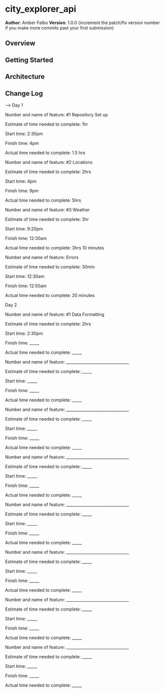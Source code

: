 # city_explorer_api
**Author**: Amber Falbo
**Version**: 1.0.0 (increment the patch/fix version number if you make more commits past your first submission)

## Overview
<!-- Provide a high level overview of what this application is and why you are building it, beyond the fact that it's an assignment for this class. (i.e. What's your problem domain?) -->

## Getting Started
<!-- What are the steps that a user must take in order to build this app on their own machine and get it running? -->

## Architecture
<!-- Provide a detailed description of the application design. What technologies (languages, libraries, etc) you're using, and any other relevant design information. -->

## Change Log
<!-- Use this area to document the iterative changes made to your application as each feature is successfully implemented. Use time stamps. Here's an examples:

01-01-2001 4:59pm - Application now has a fully-functional express server, with a GET route for the location resource.

## Credits and Collaborations
<!-- Give credit (and a link) to other people or resources that helped you build this application. -->
-->
Day 1

Number and name of feature: #1 Repository Set up

Estimate of time needed to complete: 1hr

Start time: 2:30pm

Finish time: 4pm

Actual time needed to complete: 1.5 hrs


Number and name of feature: #2 Locations

Estimate of time needed to complete: 2hrs

Start time: 4pm

Finish time: 9pm

Actual time needed to complete: 5hrs


Number and name of feature: #3 Weather 

Estimate of time needed to complete: 3hr

Start time: 9:20pm

Finish time: 12:30am

Actual time needed to complete: 3hrs 10 minutes


Number and name of feature: Errors

Estimate of time needed to complete: 30min

Start time: 12:30am

Finish time: 12:50am

Actual time needed to complete: 20 minutes

Day 2

Number and name of feature: #1 Data Formatting

Estimate of time needed to complete: 2hrs

Start time: 2:30pm

Finish time: _____

Actual time needed to complete: _____


Number and name of feature: ________________________________

Estimate of time needed to complete: _____

Start time: _____

Finish time: _____

Actual time needed to complete: _____


Number and name of feature: ________________________________

Estimate of time needed to complete: _____

Start time: _____

Finish time: _____

Actual time needed to complete: _____


Number and name of feature: ________________________________

Estimate of time needed to complete: _____

Start time: _____

Finish time: _____

Actual time needed to complete: _____


Number and name of feature: ________________________________

Estimate of time needed to complete: _____

Start time: _____

Finish time: _____

Actual time needed to complete: _____


Number and name of feature: ________________________________

Estimate of time needed to complete: _____

Start time: _____

Finish time: _____

Actual time needed to complete: _____


Number and name of feature: ________________________________

Estimate of time needed to complete: _____

Start time: _____

Finish time: _____

Actual time needed to complete: _____


Number and name of feature: ________________________________

Estimate of time needed to complete: _____

Start time: _____

Finish time: _____

Actual time needed to complete: _____

